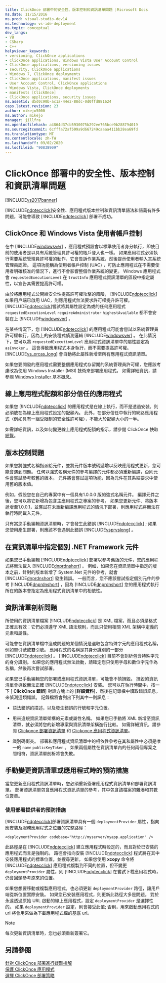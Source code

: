 ```yaml
---
title: ClickOnce 部署中的安全性、版本控制和資訊清單問題 |Microsoft Docs
ms.date: 11/15/2016
ms.prod: visual-studio-dev14
ms.technology: vs-ide-deployment
ms.topic: conceptual
dev_langs:
- VB
- CSharp
- C++
helpviewer_keywords:
- versioning, ClickOnce applications
- ClickOnce applications, Windows Vista User Account Control
- ClickOnce applications, versioning issues
- security, ClickOnce applications
- Windows 7, ClickOnce deployments
- ClickOnce applications, manifest issues
- User Account Control, ClickOnce applications
- Windows Vista, ClickOnce deployments
- manifests [ClickOnce]
- ClickOnce applications, security issues
ms.assetid: d5d0c90b-ac1a-44e2-88dc-0d0ffd881624
caps.latest.revision: 23
author: mikejo5000
ms.author: mikejo
manager: jillfra
ms.openlocfilehash: a4864d37cb5930075b292ee765bce9b288794019
ms.sourcegitcommit: 6cfffa72af599a9d667249caaaa411bb28ea69fd
ms.translationtype: MT
ms.contentlocale: zh-TW
ms.lasthandoff: 09/02/2020
ms.locfileid: "90838909"
---
```

# <a name="security-versioning-and-manifest-issues-in-clickonce-deployments"></a>ClickOnce 部署中的安全性、版本控制和資訊清單問題
[!INCLUDE[vs2017banner](../includes/vs2017banner.md)]

[!INCLUDE[ndptecclick](../includes/ndptecclick-md.md)]安全性、應用程式版本控制和資訊清單語法和語義有許多問題，可能會導致 [!INCLUDE[ndptecclick](../includes/ndptecclick-md.md)] 部署不成功。  
  
## <a name="clickonce-and-windows-vista-user-account-control"></a>ClickOnce 和 Windows Vista 使用者帳戶控制  
 在中 [!INCLUDE[windowsver](../includes/windowsver-md.md)] ，應用程式預設會以標準使用者身分執行，即使目前的使用者是以具有系統管理員許可權的帳戶登入也一樣。 如果應用程式必須執行需要系統管理員許可權的動作，它會告訴作業系統，然後提示使用者輸入其系統管理員認證。 這項功能稱為使用者帳戶控制 (UAC) ，可防止應用程式在不需要使用者明確核准的情況下，進行不會影響整個作業系統的變更。 Windows 應用程式會 `requestedExecutionLevel` 在 `trustInfo` 應用程式資訊清單的區段中指定屬性，以宣告其需要提高許可權。  
  
 由於將應用程式公開給安全性提高許可權攻擊的風險， [!INCLUDE[ndptecclick](../includes/ndptecclick-md.md)] 如果用戶端已啟用 UAC，則應用程式無法要求許可權提升許可權。 [!INCLUDE[ndptecclick](../includes/ndptecclick-md.md)]嘗試將其屬性設定為或的任何應用程式 `requestedExecutionLevel` `requireAdministrator` `highestAvailable` 都不會安裝在上 [!INCLUDE[windowsver](../includes/windowsver-md.md)] 。  
  
 在某些情況下，您 [!INCLUDE[ndptecclick](../includes/ndptecclick-md.md)] 的應用程式可能會嘗試以系統管理員許可權執行，因為上的安裝程式偵測邏輯 [!INCLUDE[windowsver](../includes/windowsver-md.md)] 。 在此情況下，您可以將 `requestedExecutionLevel` 應用程式資訊清單中的屬性設定為 `asInvoker` 。 這會導致應用程式本身執行，而不需要提高許可權。 [!INCLUDE[vs_orcas_long](../includes/vs-orcas-long-md.md)] 會自動將此屬性新增至所有應用程式資訊清單。  
  
 如果您要開發的應用程式需要整個應用程式存留期的系統管理員許可權，您應該考慮改為使用 Windows Installer (MSI) 技術來部署應用程式。 如需詳細資訊，請參閱 [Windows Installer 基本概念](../extensibility/internals/windows-installer-basics.md)。  
  
## <a name="online-application-quotas-and-partial-trust-applications"></a>線上應用程式配額和部分信任的應用程式  
 如果您 [!INCLUDE[ndptecclick](../includes/ndptecclick-md.md)] 的應用程式是在線上執行，而不是透過安裝，則必須放在為線上應用程式設定的配額內。 此外，在部分信任中執行的網路應用程式（例如具有一組受限制的安全性許可權），不能大於配額大小的一半。  
  
 如需詳細資訊，以及如何變更線上應用程式配額的指示，請參閱 ClickOnce 快取 [總覽](../deployment/clickonce-cache-overview.md)。  
  
## <a name="versioning-issues"></a>版本控制問題  
 如果您將強式名稱指派給元件，並將元件版本號碼遞增以反映應用程式更新，您可能會遇到問題。 任何以強式名稱元件的參考編譯的元件都必須重新編譯，否則元件會嘗試參考較舊的版本。 元件將會嘗試這項功能，因為元件在其系結要求中使用舊的版本值。  
  
 例如，假設您在自己的專案中有一個具有1.0.0.0 版的強式名稱元件。 編譯元件之後，您可以將它新增為包含主應用程式之專案的參考。 如果您更新元件、將版本遞增至1.0.0.1，並嘗試在未重新編譯應用程式的情況下部署，則應用程式將無法在執行時間載入元件。  
  
 只有當您手動編輯資訊清單時，才會發生此錯誤 [!INCLUDE[ndptecclick](../includes/ndptecclick-md.md)] ; 如果您使用產生部署，則應該不會遇到此錯誤 [!INCLUDE[vsprvslong](../includes/vsprvslong-md.md)] 。  
  
## <a name="specifying-individual-net-framework-assemblies-in-the-manifest"></a>在資訊清單中指定個別 .NET Framework 元件  
 如果您已手動編輯 [!INCLUDE[ndptecclick](../includes/ndptecclick-md.md)] 部署以參考舊版的元件，您的應用程式將無法載入 [!INCLUDE[dnprdnshort](../includes/dnprdnshort-md.md)] 。 例如，如果您在資訊清單中指定的版本之前，針對的版本新增了 System.Net 元件的參考，就會 [!INCLUDE[dnprdnshort](../includes/dnprdnshort-md.md)] 發生錯誤。 一般而言，您不應該嘗試指定個別元件的參考 [!INCLUDE[dnprdnshort](../includes/dnprdnshort-md.md)] ，因為 [!INCLUDE[dnprdnshort](../includes/dnprdnshort-md.md)] 您的應用程式執行所在的版本會指定為應用程式資訊清單中的相依性。  
  
## <a name="manifest-parsing-issues"></a>資訊清單剖析問題  
 所使用的資訊清單檔案 [!INCLUDE[ndptecclick](../includes/ndptecclick-md.md)] 是 XML 檔案，而且必須是格式正確且有效：它們必須遵守 XML 語法規則，而且只使用相關 XML 架構中定義的元素和屬性。  
  
 可能會在資訊清單檔中造成問題的某個情況是選取包含特殊字元的應用程式名稱，例如單引號或雙引號。 應用程式的名稱是其身分識別的一部分 [!INCLUDE[ndptecclick](../includes/ndptecclick-md.md)] 。 [!INCLUDE[ndptecclick](../includes/ndptecclick-md.md)] 目前不會剖析包含特殊字元的身分識別。 如果您的應用程式無法啟動，請確定您只使用字母和數位字元作為名稱，然後再次嘗試部署。  
  
 如果您已手動編輯您的部署或應用程式資訊清單，可能會不慎損毀。 損毀的資訊清單會導致無法正確 [!INCLUDE[ndptecclick](../includes/ndptecclick-md.md)] 安裝。 您可以在執行時間中，按一下 [ **ClickOnce 錯誤**] 對話方塊上的 [**詳細資料**]，然後在記錄檔中讀取錯誤訊息，來偵測這類錯誤。 記錄檔將會列出下列其中一則訊息：  
  
- 語法錯誤的描述，以及發生錯誤的行號和字元位置。  
  
- 用來違規資訊清單架構的元素或屬性名稱。 如果您已手動將 XML 新增至資訊清單，就必須將您的新增專案與資訊清單架構進行比較。 如需詳細資訊，請參閱 [Clickonce 部署資訊清單](../deployment/clickonce-deployment-manifest.md) 和 [Clickonce 應用程式資訊清單](../deployment/clickonce-application-manifest.md)。  
  
- 識別碼衝突。 部署和應用程式資訊清單中的相依性參考在其和屬性中必須是唯一的 `name` `publicKeyToken` 。 如果兩個屬性在資訊清單內的任何兩個專案之間相符，資訊清單剖析將會失敗。  
  
## <a name="precautions-when-manually-changing-manifests-or-applications"></a>手動變更資訊清單或應用程式時的預防措施  
 當您更新應用程式資訊清單時，您必須重新簽署應用程式資訊清單和部署資訊清單。 部署資訊清單包含應用程式資訊清單的參考，其中包含該檔案的雜湊和其數位簽章。  
  
### <a name="precautions-with-deployment-provider-usage"></a>使用部署提供者的預防措施  
 [!INCLUDE[ndptecclick](../includes/ndptecclick-md.md)]部署資訊清單具有一個 `deploymentProvider` 屬性，指向應安裝及服務應用程式之位置的完整路徑：  
  
```  
<deploymentProvider codebase="http://myserver/myapp.application" />  
```  
  
 此路徑是在 [!INCLUDE[ndptecclick](../includes/ndptecclick-md.md)] 建立應用程式時設定的，而且對於已安裝的應用程式而言是強制的。 路徑會指向安裝 [!INCLUDE[ndptecclick](../includes/ndptecclick-md.md)] 程式將在其中安裝應用程式的標準位置，並搜尋更新。 如果您使用 **xcopy** 命令將 [!INCLUDE[ndptecclick](../includes/ndptecclick-md.md)] 應用程式複製到不同的位置，但不變更 `deploymentProvider` 屬性，則 [!INCLUDE[ndptecclick](../includes/ndptecclick-md.md)] 在嘗試下載應用程式時，仍會回頭參考原來的位置。  
  
 如果您想要移動或複製應用程式，也必須更新 `deploymentProvider` 路徑，讓用戶端從新位置實際安裝。 如果您已安裝應用程式，則更新此路徑大多是問題。 對於永遠透過原始 URL 啟動的線上應用程式，設定 `deploymentProvider` 是選擇性的。 如果 `deploymentProvider` 設定，則會接受此值; 否則，用來啟動應用程式的 url 將會用來做為下載應用程式檔的基底 url。  
  
> [!NOTE]
> 每次更新資訊清單時，您也必須重新簽署它。  
  
## <a name="see-also"></a>另請參閱  
 [針對 ClickOnce 部署進行疑難排解](../deployment/troubleshooting-clickonce-deployments.md)   
 [保護 ClickOnce 應用程式](../deployment/securing-clickonce-applications.md)   
 [選擇 ClickOnce 部署策略](../deployment/choosing-a-clickonce-deployment-strategy.md)

